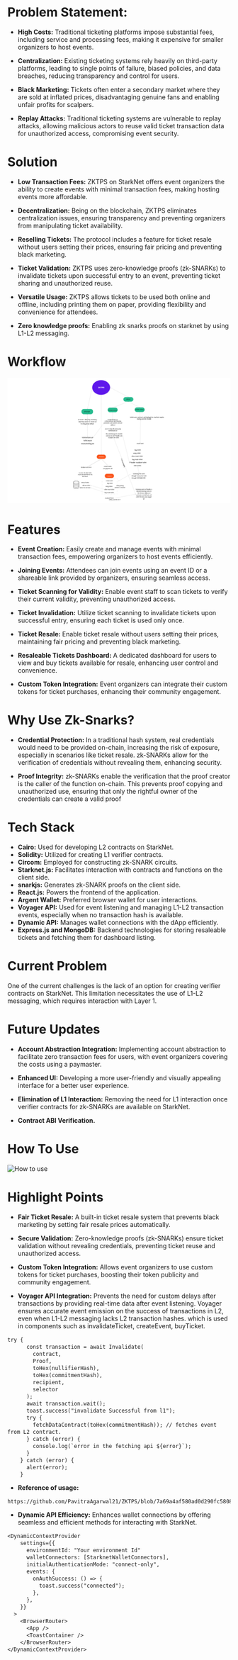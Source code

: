 # Problem Statement:

- **High Costs:** Traditional ticketing platforms impose substantial fees, including service and processing fees, making it expensive for smaller organizers to host events.

- **Centralization:** Existing ticketing systems rely heavily on third-party platforms, leading to single points of failure, biased policies, and data breaches, reducing transparency and control for users.

- **Black Marketing:** Tickets often enter a secondary market where they are sold at inflated prices, disadvantaging genuine fans and enabling unfair profits for scalpers.

- **Replay Attacks:** Traditional ticketing systems are vulnerable to replay attacks, allowing malicious actors to reuse valid ticket transaction data for unauthorized access, compromising event security.

# Solution

- **Low Transaction Fees:** ZKTPS on StarkNet offers event organizers the ability to create events with minimal transaction fees, making hosting events more affordable.

- **Decentralization:** Being on the blockchain, ZKTPS eliminates centralization issues, ensuring transparency and preventing organizers from manipulating ticket availability.

- **Reselling Tickets:** The protocol includes a feature for ticket resale without users setting their prices, ensuring fair pricing and preventing black marketing.

- **Ticket Validation:** ZKTPS uses zero-knowledge proofs (zk-SNARKs) to invalidate tickets upon successful entry to an event, preventing ticket sharing and unauthorized reuse.

- **Versatile Usage:** ZKTPS allows tickets to be used both online and offline, including printing them on paper, providing flexibility and convenience for attendees.

- **Zero knowledge proofs:** Enabling zk snarks proofs on starknet by using L1-L2 messaging.

# Workflow

![Workflow](./ZKTPSWORKFLOW.png)

# Features

- **Event Creation:** Easily create and manage events with minimal transaction fees, empowering organizers to host events efficiently.

- **Joining Events:** Attendees can join events using an event ID or a shareable link provided by organizers, ensuring seamless access.

- **Ticket Scanning for Validity:** Enable event staff to scan tickets to verify their current validity, preventing unauthorized access.

- **Ticket Invalidation:** Utilize ticket scanning to invalidate tickets upon successful entry, ensuring each ticket is used only once.

- **Ticket Resale:** Enable ticket resale without users setting their prices, maintaining fair pricing and preventing black marketing.

- **Resaleable Tickets Dashboard:** A dedicated dashboard for users to view and buy tickets available for resale, enhancing user control and convenience.

- **Custom Token Integration:** Event organizers can integrate their custom tokens for ticket purchases, enhancing their community engagement.

# Why Use Zk-Snarks?

- **Credential Protection:** In a traditional hash system, real credentials would need to be provided on-chain, increasing the risk of exposure, especially in scenarios like ticket resale. zk-SNARKs allow for the verification of credentials without revealing them, enhancing security.

- **Proof Integrity:** zk-SNARKs enable the verification that the proof creator is the caller of the function on-chain. This prevents proof copying and unauthorized use, ensuring that only the rightful owner of the credentials can create a valid proof

# Tech Stack

- **Cairo:** Used for developing L2 contracts on StarkNet.
- **Solidity:** Utilized for creating L1 verifier contracts.
- **Circom:** Employed for constructing zk-SNARK circuits.
- **Starknet.js:** Facilitates interaction with contracts and functions on the client side.
- **snarkjs:** Generates zk-SNARK proofs on the client side.
- **React.js:** Powers the frontend of the application.
- **Argent Wallet:** Preferred browser wallet for user interactions.
- **Voyager API:** Used for event listening and managing L1-L2 transaction events, especially when no transaction hash is available.
- **Dynamic API:** Manages wallet connections with the dApp efficiently.
- **Express.js and MongoDB:** Backend technologies for storing resaleable tickets and fetching them for dashboard listing.

# Current Problem

One of the current challenges is the lack of an option for creating verifier contracts on StarkNet. This limitation necessitates the use of L1-L2 messaging, which requires interaction with Layer 1.

# Future Updates

- **Account Abstraction Integration:** Implementing account abstraction to facilitate zero transaction fees for users, with event organizers covering the costs using a paymaster.

- **Enhanced UI:** Developing a more user-friendly and visually appealing interface for a better user experience.

- **Elimination of L1 Interaction:** Removing the need for L1 interaction once verifier contracts for zk-SNARKs are available on StarkNet.

- **Contract ABI Verification.**

# How To Use

![How to use](./howtousezktps.png)

# Highlight Points

- **Fair Ticket Resale:** A built-in ticket resale system that prevents black marketing by setting fair resale prices automatically.

- **Secure Validation:** Zero-knowledge proofs (zk-SNARKs) ensure ticket validation without revealing credentials, preventing ticket reuse and unauthorized access.

- **Custom Token Integration:** Allows event organizers to use custom tokens for ticket purchases, boosting their token publicity and community engagement.

- **Voyager API Integration:** Prevents the need for custom delays after transactions by providing real-time data after event listening. Voyager ensures accurate event emission on the success of transactions in L2, even when L1-L2 messaging lacks L2 transaction hashes. which is used in components such as invalidateTicket, createEvent, buyTicket.

```
try {
      const transaction = await Invalidate(
        contract,
        Proof,
        toHex(nullifierHash),
        toHex(commitmentHash),
        recipient,
        selector
      );
      await transaction.wait();
      toast.success("invalidate Successful from l1");
      try {
        fetchDataContract(toHex(commitmentHash)); // fetches event from L2 contract.
      } catch (error) {
        console.log(`error in the fetching api ${error}`);
      }
    } catch (error) {
      alert(error);
    }
```

- **Reference of usage:**

```
https://github.com/PavitraAgarwal21/ZKTPS/blob/7a69a4af580ad0d290fc5808c8e37c691d58aa39/frontend/src/components/invalidateTicket.js#L185
```

- **Dynamic API Efficiency:** Enhances wallet connections by offering seamless and efficient methods for interacting with StarkNet.

```
<DynamicContextProvider
    settings={{
      environmentId: "Your environment Id"
      walletConnectors: [StarknetWalletConnectors],
      initialAuthenticationMode: "connect-only",
      events: {
        onAuthSuccess: () => {
          toast.success("connected");
        },
      },
    }}
  >
    <BrowserRouter>
      <App />
      <ToastContainer />
    </BrowserRouter>
</DynamicContextProvider>
```
